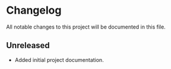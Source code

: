 # Changelog

All notable changes to this project will be documented in this file.

## Unreleased

- Added initial project documentation.

